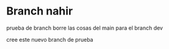 # Branch nahir

prueba de branch
borre las cosas del main para el branch dev

cree este nuevo branch de prueba
